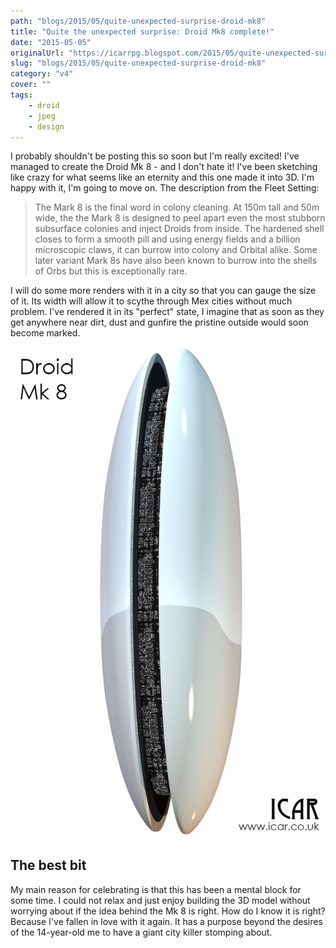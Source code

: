 ```yaml
---
path: "blogs/2015/05/quite-unexpected-surprise-droid-mk8"
title: "Quite the unexpected surprise: Droid Mk8 complete!"
date: "2015-05-05"
originalUrl: "https://icarrpg.blogspot.com/2015/05/quite-unexpected-surprise-droid-mk8.html"
slug: "blogs/2015/05/quite-unexpected-surprise-droid-mk8"
category: "v4"
cover: ""
tags:
    - droid
    - jpeg
    - design
---
```

I probably shouldn't be posting this so soon but I'm really excited! I've managed to create the Droid Mk 8 - and I don't hate it! I've been sketching like crazy for what seems like an eternity and this one made it into 3D. I'm happy with it, I'm going to move on. The description from the Fleet Setting:  

> The Mark 8 is the final word in colony cleaning. At 150m tall and 50m wide, the the Mark 8 is designed to peel apart even the most stubborn subsurface colonies and inject Droids from inside. The hardened shell closes to form a smooth pill and using energy fields and a billion microscopic claws, it can burrow into colony and Orbital alike. Some later variant Mark 8s have also been known to burrow into the shells of Orbs but this is exceptionally rare.

 I will do some more renders with it in a city so that you can gauge the size of it. Its width will allow it to scythe through Mex cities without much problem. I've rendered it in its "perfect" state, I imagine that as soon as they get anywhere near dirt, dust and gunfire the pristine outside would soon become marked.  
 
 ![The pill shaped Mark 8 with a long thin line down its centre.](./images/droid-mk8-preview.jpg)

## The best bit

My main reason for celebrating is that this has been a mental block for some time. I could not relax and just enjoy building the 3D model without worrying about if the idea behind the Mk 8 is right. How do I know it is right? Because I've fallen in love with it again. It has a purpose beyond the desires of the 14-year-old me to have a giant city killer stomping about.
